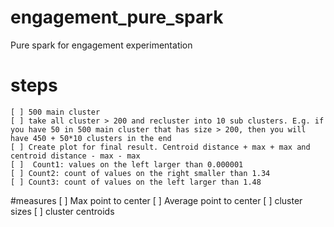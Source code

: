 # engagement_pure_spark
Pure spark for engagement experimentation
# steps
    [ ] 500 main cluster
    [ ] take all cluster > 200 and recluster into 10 sub clusters. E.g. if you have 50 in 500 main cluster that has size > 200, then you will have 450 + 50*10 clusters in the end
    [ ] Create plot for final result. Centroid distance + max + max and centroid distance - max - max
    [ ]  Count1: values on the left larger than 0.000001
    [ ] Count2: count of values on the right smaller than 1.34
    [ ] Count3: count of values on the left larger than 1.48

#measures
    [ ] Max point to center
    [ ] Average point to center
    [ ] cluster sizes
    [ ] cluster centroids
